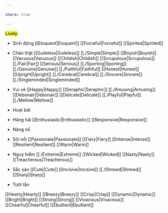 ---  
share: true  
---  
<mark class="hltr-yellow">Lively</mark>:  
- Sinh động [[Eloquent|Eloquent]] [[Forceful|Forceful]] [[Spirited|Spirited]]  
- Chân thật [[Guileless|Guileless]] [[./Simple|Simple]] [[Boyish|Boyish]] [[Vacuous|Vacuous]] [[Childish|Childish]] [[Scrupulous|Scrupulous]] [[./Fair|Fair]] [[Serious|Serious]] [[./Sporting|Sporting]] [[./Genuine|Genuine]] [[./Faithful|Faithful]] [[Honest|Honest]] [[Upright|Upright]] [[./Cerebral|Cerebral]] [[./Sincere|Sincere]] [[./Singleminded|Singleminded]]   
- Vui vẻ [[Happy|Happy]] [[Seraphic|Seraphic]] [[./Amusing|Amusing]] [[Debonair|Debonair]] [[Delicate|Delicate]] [[./Playful|Playful]] [[./Mellow|Mellow]]  
- Hoạt bát   
- Hăng hái [[Enthusiastic|Enthusiastic]] [[Responsive|Responsive]]   
- Năng nổ  
- Sôi nổi [[Passionate|Passionate]] [[Fiery|Fiery]] [[Intense|Intense]] [[Resilient|Resilient]] [[Warm|Warm]]  
- Nguy hiểm [[./Extreme|Extreme]] [[Wicked|Wicked]] [[Nasty|Nasty]] [[Treacherous|Treacherous]]   
- Sắc sảo [[Cute|Cute]] [[Incisive|Incisive]] [[./Shrewd|Shrewd]] [[Sharp|Sharp]]  
- Tươi tắn   
[[Hearty|Hearty]] [[Breezy|Breezy]] [[Crisp|Crisp]] [[Dynamic|Dynamic]] [[Bright|Bright]] [[Strong|Strong]] [[Vivacious|Vivacious]] [[Cheerful|Cheerful]] [[Ebullient|Ebullient]]